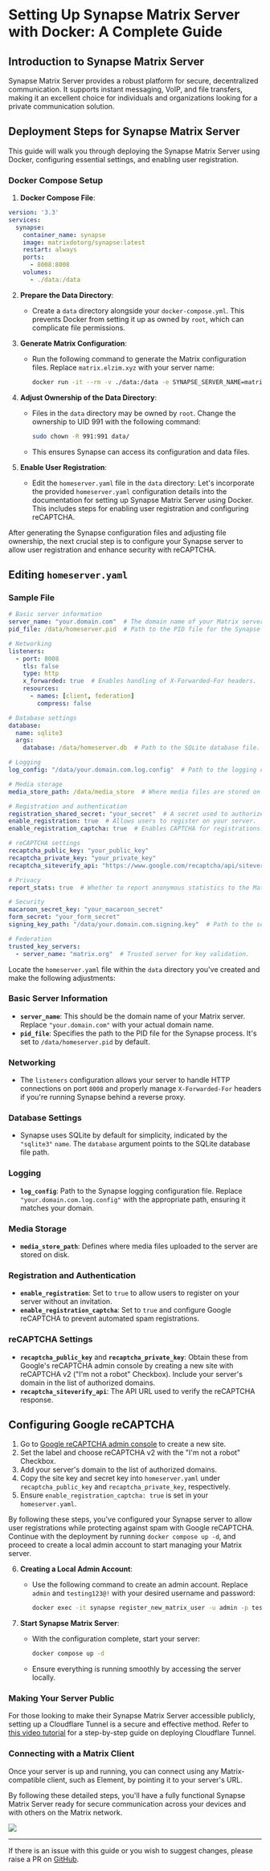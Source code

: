 # Setting Up Synapse Matrix Server with Docker: A Complete Guide

## Introduction to Synapse Matrix Server

Synapse Matrix Server provides a robust platform for secure, decentralized communication. It supports instant messaging, VoIP, and file transfers, making it an excellent choice for individuals and organizations looking for a private communication solution.

## Deployment Steps for Synapse Matrix Server

This guide will walk you through deploying the Synapse Matrix Server using Docker, configuring essential settings, and enabling user registration.

### Docker Compose Setup

1. **Docker Compose File**:

```yaml
version: '3.3'
services:
  synapse:
    container_name: synapse
    image: matrixdotorg/synapse:latest
    restart: always
    ports:
      - 8008:8008
    volumes:
      - ./data:/data
```

2. **Prepare the Data Directory**:
   - Create a `data` directory alongside your `docker-compose.yml`. This prevents Docker from setting it up as owned by `root`, which can complicate file permissions.

3. **Generate Matrix Configuration**:
   - Run the following command to generate the Matrix configuration files. Replace `matrix.elzim.xyz` with your server name:
     ```bash
     docker run -it --rm -v ./data:/data -e SYNAPSE_SERVER_NAME=matrix.elzim.xyz -e SYNAPSE_REPORT_STATS=yes matrixdotorg/synapse:latest generate
     ```

4. **Adjust Ownership of the Data Directory**:
   - Files in the `data` directory may be owned by `root`. Change the ownership to UID 991 with the following command:
     ```bash
     sudo chown -R 991:991 data/
     ```
   - This ensures Synapse can access its configuration and data files.

5. **Enable User Registration**:
   - Edit the `homeserver.yaml` file in the `data` directory:
Let's incorporate the provided `homeserver.yaml` configuration details into the documentation for setting up Synapse Matrix Server using Docker. This includes steps for enabling user registration and configuring reCAPTCHA.

After generating the Synapse configuration files and adjusting file ownership, the next crucial step is to configure your Synapse server to allow user registration and enhance security with reCAPTCHA.

## Editing `homeserver.yaml`

### Sample File

```yaml
# Basic server information
server_name: "your.domain.com"  # The domain name of your Matrix server.
pid_file: /data/homeserver.pid  # Path to the PID file for the Synapse process.

# Networking
listeners:
  - port: 8008
    tls: false
    type: http
    x_forwarded: true  # Enables handling of X-Forwarded-For headers.
    resources:
      - names: [client, federation]
        compress: false

# Database settings
database:
  name: sqlite3
  args:
    database: /data/homeserver.db  # Path to the SQLite database file.

# Logging
log_config: "/data/your.domain.com.log.config"  # Path to the logging configuration file.

# Media storage
media_store_path: /data/media_store  # Where media files are stored on the disk.

# Registration and authentication
registration_shared_secret: "your_secret"  # A secret used to authorize registration requests.
enable_registration: true  # Allows users to register on your server.
enable_registration_captcha: true  # Enables CAPTCHA for registrations.

# reCAPTCHA settings
recaptcha_public_key: "your_public_key"
recaptcha_private_key: "your_private_key"
recaptcha_siteverify_api: "https://www.google.com/recaptcha/api/siteverify"

# Privacy
report_stats: true  # Whether to report anonymous statistics to the Matrix.org project.

# Security
macaroon_secret_key: "your_macaroon_secret"
form_secret: "your_form_secret"
signing_key_path: "/data/your.domain.com.signing.key"  # Path to the server's signing key.

# Federation
trusted_key_servers:
  - server_name: "matrix.org"  # Trusted server for key validation.
```

Locate the `homeserver.yaml` file within the `data` directory you've created and make the following adjustments:

### Basic Server Information
- **`server_name`**: This should be the domain name of your Matrix server. Replace `"your.domain.com"` with your actual domain name.
- **`pid_file`**: Specifies the path to the PID file for the Synapse process. It's set to `/data/homeserver.pid` by default.

### Networking
- The `listeners` configuration allows your server to handle HTTP connections on port `8008` and properly manage `X-Forwarded-For` headers if you're running Synapse behind a reverse proxy.

### Database Settings
- Synapse uses SQLite by default for simplicity, indicated by the `"sqlite3"` `name`. The `database` argument points to the SQLite database file path.

### Logging
- **`log_config`**: Path to the Synapse logging configuration file. Replace `"your.domain.com.log.config"` with the appropriate path, ensuring it matches your domain.

### Media Storage
- **`media_store_path`**: Defines where media files uploaded to the server are stored on disk.

### Registration and Authentication
- **`enable_registration`**: Set to `true` to allow users to register on your server without an invitation.
- **`enable_registration_captcha`**: Set to `true` and configure Google reCAPTCHA to prevent automated spam registrations.

### reCAPTCHA Settings
- **`recaptcha_public_key`** and **`recaptcha_private_key`**: Obtain these from Google's reCAPTCHA admin console by creating a new site with reCAPTCHA v2 ("I'm not a robot" Checkbox). Include your server's domain in the list of authorized domains.
- **`recaptcha_siteverify_api`**: The API URL used to verify the reCAPTCHA response.

## Configuring Google reCAPTCHA

1. Go to [Google reCAPTCHA admin console](https://www.google.com/recaptcha/admin/create) to create a new site.
2. Set the label and choose reCAPTCHA v2 with the "I'm not a robot" Checkbox.
3. Add your server's domain to the list of authorized domains.
4. Copy the site key and secret key into `homeserver.yaml` under `recaptcha_public_key` and `recaptcha_private_key`, respectively.
5. Ensure `enable_registration_captcha: true` is set in your `homeserver.yaml`.

By following these steps, you've configured your Synapse server to allow user registrations while protecting against spam with Google reCAPTCHA. Continue with the deployment by running `docker compose up -d`, and proceed to create a local admin account to start managing your Matrix server.

6. **Creating a Local Admin Account**:
   - Use the following command to create an admin account. Replace `admin` and `testing123@!` with your desired username and password:
     ```bash
     docker exec -it synapse register_new_matrix_user -u admin -p testing123@! -a -c /data/homeserver.yaml http://localhost:8008
     ```

7. **Start Synapse Matrix Server**:
   - With the configuration complete, start your server:
     ```bash
     docker compose up -d
     ```
   - Ensure everything is running smoothly by accessing the server locally.

### Making Your Server Public

For those looking to make their Synapse Matrix Server accessible publicly, setting up a Cloudflare Tunnel is a secure and effective method. Refer to [this video tutorial](https://www.youtube.com/watch?v=gpWo94XXrhU) for a step-by-step guide on deploying Cloudflare Tunnel.

### Connecting with a Matrix Client

Once your server is up and running, you can connect using any Matrix-compatible client, such as Element, by pointing it to your server's URL.

By following these detailed steps, you'll have a fully functional Synapse Matrix Server ready for secure communication across your devices and with others on the Matrix network.

<a href="https://www.buymeacoffee.com/techdox"><img src="https://img.buymeacoffee.com/button-api/?text=Buy me a cup of tea&emoji=🍵&slug=techdox&button_colour=FFDD00&font_colour=000000&font_family=Cookie&outline_colour=000000&coffee_colour=ffffff" /></a>


---

If there is an issue with this guide or you wish to suggest changes, please raise a PR on [GitHub](https://github.com/Techdox/techdox-docs).
